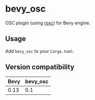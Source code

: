 # bevy_osc

OSC plugin (using [rosc](https://github.com/klingtnet/rosc)) for Bevy engine.

## Usage

Add `bevy_osc` to your `Cargo.toml`:

## Version compatibility

| Bevy | bevy_osc |
|------|----------|
| 0.13 | 0.1      |
